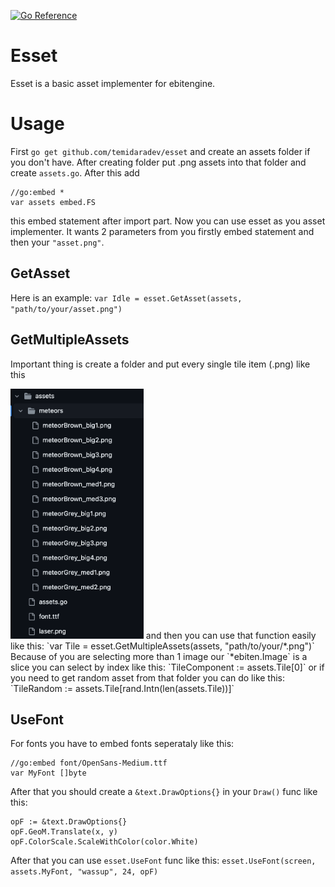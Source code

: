[![Go Reference](https://pkg.go.dev/badge/github.com/temidaradev/esset.svg)](https://pkg.go.dev/github.com/temidaradev/esset)

# Esset

Esset is a basic asset implementer for ebitengine.

# Usage

First `go get github.com/temidaradev/esset` and create an assets folder if you don't have. After creating folder put .png assets into that folder and create `assets.go`. After this add

```
//go:embed *
var assets embed.FS
```

this embed statement after import part. Now you can use esset as you asset implementer. It wants 2 parameters from you firstly embed statement and then your `"asset.png"`.

## GetAsset

Here is an example: `var Idle = esset.GetAsset(assets, "path/to/your/asset.png")`

## GetMultipleAssets

Important thing is create a folder and put every single tile item (.png) like this 

<img src="resources/image.png" height="400"> 
and then you can use that function easily like this: `var Tile = esset.GetMultipleAssets(assets, "path/to/your/*.png")` Because of you are selecting more than 1 image our `*ebiten.Image` is a slice you can select by index like this: `TileComponent := assets.Tile[0]` or if you need to get random asset from that folder you can do like this: `TileRandom := assets.Tile[rand.Intn(len(assets.Tile))]`

## UseFont

For fonts you have to embed fonts seperataly like this:

```
//go:embed font/OpenSans-Medium.ttf
var MyFont []byte
```

After that you should create a `&text.DrawOptions{}` in your `Draw()` func like this:

```
opF := &text.DrawOptions{}
opF.GeoM.Translate(x, y)
opF.ColorScale.ScaleWithColor(color.White)
```

After that you can use `esset.UseFont` func like this: `esset.UseFont(screen, assets.MyFont, "wassup", 24, opF)`
